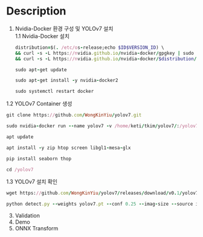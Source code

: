 # Description

1. Nvidia-Docker 환경 구성 및 YOLOv7 설치    
1.1 Nvidia-Docker 설치
   ```ruby
   distribution=$(. /etc/os-release;echo $ID$VERSION_ID) \
   && curl -s -L https://nvidia.github.io/nvidia-docker/gpgkey | sudo apt-key add - \
   && curl -s -L https://nvidia.github.io/nvidia-docker/$distribution/nvidia-docker.list | sudo tee /etc/apt/sources.list.d/nvidia-docker.list
   ```
   ```ruby
   sudo apt-get update
   ```
   ```ruby
   sudo apt-get install -y nvidia-docker2
   ```
   ```ruby
   sudo systemctl restart docker 
   ```
1.2 YOLOv7 Container 생성
```ruby
git clone https://github.com/WongKinYiu/yolov7.git
```
```ruby
sudo nvidia-docker run --name yolov7 -v /home/keti/tkim/yolov7/:/yolov7/ -v /data/AD2/AD_2023_0210ver/:/yolov7/AD2_DB/ -it --shm-size=64g nvcr.io/nvidia/pytorch:21.08-py3
```
```ruby
apt update
```
```ruby
apt install -y zip htop screen libgl1-mesa-glx
```
```ruby
pip install seaborn thop
```
```ruby
cd /yolov7
```

1.3 YOLOv7 설치 확인 
```ruby
wget https://github.com/WongKinYiu/yolov7/releases/download/v0.1/yolov7.pt
```
```ruby
python detect.py --weights yolov7.pt --conf 0.25 --imag-size --source infernce/image3.jpg
```

3. Validation
4. Demo
5. ONNX Transform
